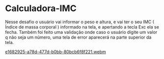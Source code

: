 # Calculadora-IMC
Nesse desafio o usuário vai informar o peso e altura, e vai ter o seu IMC ( Índice de massa corporal ) informado na tela, e apertando a tecla Exc ela se fecha. Também foi feito uma validação onde caso o usuário dígite um valor q não seja um número, uma tela de error aparecerá na parte superior da tela.

[e1682925-a78d-477d-b0bb-80bcb6f8f221.webm](https://user-images.githubusercontent.com/108637829/227679228-113d0eba-57d0-445a-a996-86366f20194f.webm)
